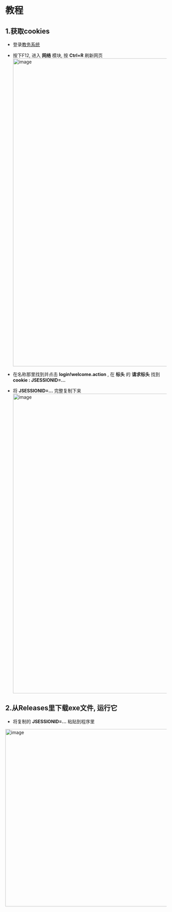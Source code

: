 # 教程
## 1.获取cookies
- 登录[教务系统](https://jxfw.gdut.edu.cn/login!welcome.action)
- 按下F12, 进入 **网络** 模块, 按 **Ctrl+R** 刷新网页
  <img width="820" height="958" alt="image" src="https://github.com/user-attachments/assets/e612779e-45c2-492b-8a69-446dd224e910" />

- 在名称那里找到并点击 **login!welcome.action** , 在 **标头** 的 **请求标头** 找到 **cookie : JSESSIONID=...**
- 将 **JSESSIONID=...** 完整复制下来
  <img width="1852" height="932" alt="image" src="https://github.com/user-attachments/assets/796dda2c-0a40-4c03-bab6-3b34856b0589" />

## 2.从Releases里下载exe文件, 运行它
- 将复制的 **JSESSIONID=...** 粘贴到程序里
<img width="1084" height="552" alt="image" src="https://github.com/user-attachments/assets/aae8ea7d-0709-4cf9-9b8d-e29f90e73c33" />

